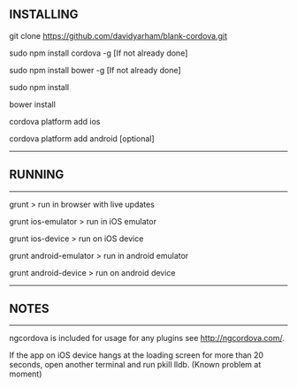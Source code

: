## INSTALLING

git clone https://github.com/davidyarham/blank-cordova.git

sudo npm install cordova -g [If not already done]

sudo npm install bower -g [If not already done]

sudo npm install

bower install

cordova platform add ios

cordova platform add android [optional]

-----------------------------------------

## RUNNING

-----------------------------------------

grunt > run in browser with live updates

grunt ios-emulator > run in iOS emulator

grunt ios-device > run on iOS device

grunt android-emulator > run in android emulator

grunt android-device > run on android device

-----------------------------------------

## NOTES

-----------------------------------------

ngcordova is included for usage for any plugins see http://ngcordova.com/.

If the app on iOS device hangs at the loading screen for more than 20 seconds, open another terminal and run pkill lldb. (Known problem at moment)

